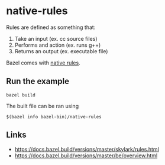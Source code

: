 # native-rules

Rules are defined as something that:

1. Take an input (ex. cc source files)
2. Performs and action (ex. runs g++)
3. Returns an output (ex. executable file)

Bazel comes with [native rules](https://docs.bazel.build/versions/master/be/overview.html).

## Run the example

```
bazel build
```

The built file can be ran using

```
$(bazel info bazel-bin)/native-rules
```

## Links

- https://docs.bazel.build/versions/master/skylark/rules.html
- https://docs.bazel.build/versions/master/be/overview.html
